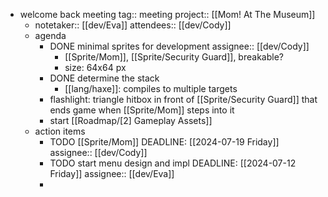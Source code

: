 - welcome back meeting
  tag:: meeting
  project:: [[Mom! At The Museum]]
	- notetaker:: [[dev/Eva]] 
	  attendees:: [[dev/Cody]]
	- agenda
		- DONE minimal sprites for development
		  assignee:: [[dev/Cody]]
			- [[Sprite/Mom]], [[Sprite/Security Guard]], breakable?
			- size: 64x64 px
		- DONE determine the stack
			- [[lang/haxe]]: compiles to multiple targets
		- flashlight: triangle hitbox in front of [[Sprite/Security Guard]] that ends game when [[Sprite/Mom]] steps into it
		- start [[Roadmap/[2] Gameplay Assets]]
	- action items
		- TODO [[Sprite/Mom]] 
		  DEADLINE: [[2024-07-19 Friday]] 
		  assignee:: [[dev/Cody]]
		- TODO start menu design and impl
		  DEADLINE: [[2024-07-12 Friday]]
		  assignee:: [[dev/Eva]]
		-